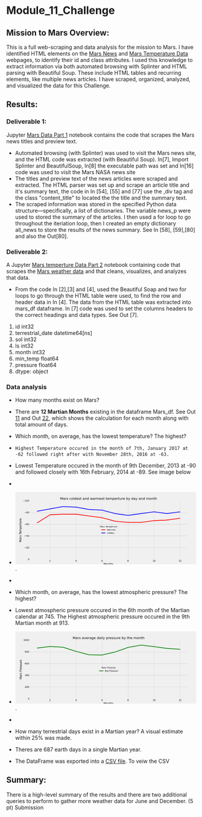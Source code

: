 # Module_11_Challenge

## Mission to Mars Overview:
This is a full web-scraping and data analysis for the mission to Mars. I have identified HTML elements on the [Mars News](https://redplanetscience.com/) and [Mars Temperature Data](https://data-class-mars-challenge.s3.amazonaws.com/Mars/index.html) webpages,  to identify their id and class attributes. I used this knowledge to extract information via both automated browsing with Splinter and HTML parsing with Beautiful Soup.  These include HTML tables and recurring elements, like multiple news articles. I have  scraped, organized, analyzed, and visualized the data for this Challenge.

## Results:
### Deliverable 1: 
Jupyter [Mars Data Part 1](https://github.com/JaredTMurray/Mission-to-Mars/blob/main/mars_data_challenge_part_1.ipynb) notebook contains the code that scrapes the Mars news titles and preview text.
-	Automated browsing (with Splinter) was used to visit the Mars news site, and the HTML code was extracted (with Beautiful Soup).
In[7], Import Splinter and BeautifulSoup, In[8] the executable path was set and In[16] code was used to visit the Mars NASA news site
-	The titles and preview text of the news articles were scraped and extracted. The HTML parser was set up and scrape an article title and it's summary text, the code in In [54], [55] and [77]  use the ,div tag  and the class "content_title" to located the the title and the summary text.
-	The scraped information was stored in the specified Python data structure—specifically, a list of dictionaries. The variable news_p were used to stored the summary of the articles. I then used a for loop to go throughout the iteriation loop, then I created an empty dictionary all_news to store the results of the news summary. See In [58], [59],[80] and also the Out[80]. 


### Deliverable 2: 
A Jupyter [Mars temperture Data Part 2](https://github.com/JaredTMurray/Mission-to-Mars/blob/main/mars_data_challenge_part_2.ipynb) notebook containing code that scrapes the [Mars weather data](https://data-class-mars-challenge.s3.amazonaws.com/Mars/index.html) and that cleans, visualizes, and analyzes that data.
-	From the code In [2],[3] and [4], used the Beautiful Soap and two for loops to go through the HTML table were used, to find the row and header data in In [4]. The data from the HTML table was extracted into mars_df dataframe. In [7] code was  used to set the columns headers to the correct headings and data types. See Out [7].

 1. id                           int32
 2.  terrestrial_date    datetime64[ns]
 3. sol                          int32
 4. ls                           int32
 5. month                        int32
 6. min_temp                   float64
 7. pressure                   float64
 8. dtype: object
###	Data analysis 
 -	How many months exist on Mars?
  -	There are **12 Martian Months** existing in the dataframe Mars_df. See Out [11](https://github.com/JaredTMurray/Mission-to-Mars/blob/main/mars_data_challenge_part_2.ipynb) and Out [22](https://github.com/JaredTMurray/Mission-to-Mars/blob/main/mars_data_challenge_part_2.ipynb), which shows the calculation for each month along with total amount of days.
 - 	Which month, on average, has the lowest temperature? The highest?
  - 	Highest Temperature occured in the month of 7th, January 2017 at -62 followed right after with November 28th, 2016 at -63.
  - Lowest Temperature occured in the month of 9th December, 2013 at -90 and followed closely with 16th February, 2014 at -89. See image below 
  - 
  - ![](https://github.com/JaredTMurray/Mission-to-Mars/blob/main/analysis/mars_warmest_coldest_day.png).
  - 
 -	Which month, on average, has the lowest atmospheric pressure? The highest?
  -	Lowest atmospheric pressure occured in the 6th month of the Martian calendar at 745. The Highest atmospheric pressure occured in the 9th Martian month at 913. 

 - ![](https://github.com/JaredTMurray/Mission-to-Mars/blob/main/analysis/mars_avg_pressure_month.png).
 - 
 -	How many terrestrial days exist in a Martian year? A visual estimate within 25% was made.
 -	Theres are 687 earth days in a single Martian year. 
-	The DataFrame was exported into a [CSV file](#). To veiw the CSV


## Summary:

There is a high-level summary of the results and there are two additional queries to perform to gather more weather data for June and December. (5 pt)
Submission


